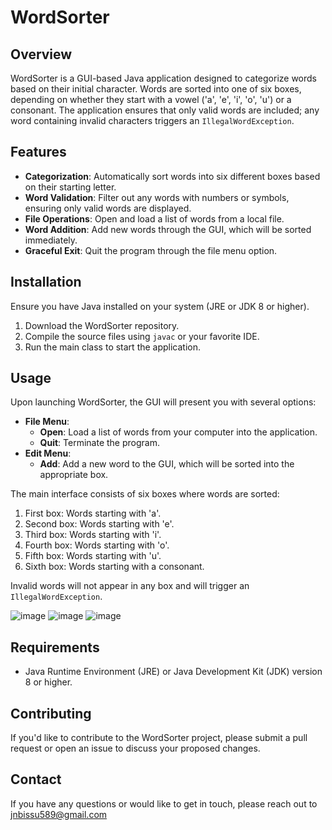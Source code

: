 # WordSorter

## Overview

WordSorter is a GUI-based Java application designed to categorize words based on their initial character. Words are sorted into one of six boxes, depending on whether they start with a vowel ('a', 'e', 'i', 'o', 'u') or a consonant. The application ensures that only valid words are included; any word containing invalid characters triggers an `IllegalWordException`.

## Features

- **Categorization**: Automatically sort words into six different boxes based on their starting letter.
- **Word Validation**: Filter out any words with numbers or symbols, ensuring only valid words are displayed.
- **File Operations**: Open and load a list of words from a local file.
- **Word Addition**: Add new words through the GUI, which will be sorted immediately.
- **Graceful Exit**: Quit the program through the file menu option.

## Installation

Ensure you have Java installed on your system (JRE or JDK 8 or higher).

1. Download the WordSorter repository.
2. Compile the source files using `javac` or your favorite IDE.
3. Run the main class to start the application.

## Usage

Upon launching WordSorter, the GUI will present you with several options:

- **File Menu**:
  - **Open**: Load a list of words from your computer into the application.
  - **Quit**: Terminate the program.
- **Edit Menu**:
  - **Add**: Add a new word to the GUI, which will be sorted into the appropriate box.

The main interface consists of six boxes where words are sorted:

1. First box: Words starting with 'a'.
2. Second box: Words starting with 'e'.
3. Third box: Words starting with 'i'.
4. Fourth box: Words starting with 'o'.
5. Fifth box: Words starting with 'u'.
6. Sixth box: Words starting with a consonant.

Invalid words will not appear in any box and will trigger an `IllegalWordException`.

![image](https://github.com/johnnysteel/WordSorter-GUI/assets/77905977/1ce5d83c-2b70-4450-95f9-d089040b86cb)
![image](https://github.com/johnnysteel/WordSorter-GUI/assets/77905977/a9d68df1-bc56-40ae-9438-2a85c9de8cf4)
![image](https://github.com/johnnysteel/WordSorter-GUI/assets/77905977/e781c35a-fa9b-466a-9c76-d7ed3c04cb48)


## Requirements

- Java Runtime Environment (JRE) or Java Development Kit (JDK) version 8 or higher.

## Contributing

If you'd like to contribute to the WordSorter project, please submit a pull request or open an issue to discuss your proposed changes.

## Contact

If you have any questions or would like to get in touch, please reach out to jnbissu589@gmail.com
